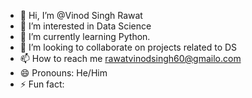 - 👋 Hi, I’m @Vinod Singh Rawat
- 👀 I’m interested in Data Science 
- 🌱 I’m currently learning Python.
- 💞️ I’m looking to collaborate on projects related to DS 
- 📫 How to reach me rawatvinodsingh60@gmailo.com 
- 😄 Pronouns: He/Him
- ⚡ Fun fact:

<!---
VinodSingh893/VinodSingh893 is a ✨ special ✨ repository because its `README.md` (this file) appears on your GitHub profile.
You can click the Preview link to take a look at your changes.
--->
